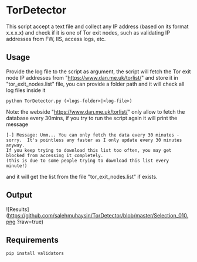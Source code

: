 # TorDetector
This script accept a text file and collect any IP address (based on its format x.x.x.x) and check if it is one of Tor exit nodes, such as validating IP addresses from FW, IIS, access logs, etc.

## Usage
Provide the log file to the script as argument, the script will fetch the Tor exit node IP addresses from "https://www.dan.me.uk/torlist/" and store it in "tor_exit_nodes.list" file, you can provide a folder path and it will check all log files inside it

```                  
python TorDetector.py (<logs-folder>|<log-file>)
```
Note: the webside "https://www.dan.me.uk/torlist/" only allow to fetch the database every 30mins, if you try to run the script again it will print the message
```
[-] Message: Umm... You can only fetch the data every 30 minutes - sorry.  It's pointless any faster as I only update every 30 minutes anyway.
If you keep trying to download this list too often, you may get blocked from accessing it completely.
(this is due to some people trying to download this list every minute!)
```
and it will get the list from the file "tor_exit_nodes.list" if exists.

## Output

![Results](https://github.com/salehmuhaysin/TorDetector/blob/master/Selection_010.png	?raw=true)


## Requirements
```
pip install validators
```
